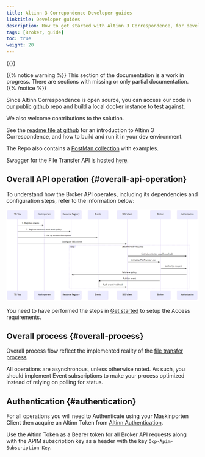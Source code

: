 ```yaml
---
title: Altinn 3 Correpondence Developer guides
linktitle: Developer guides
description: How to get started with Altinn 3 Correspondence, for developers
tags: [Broker, guide]
toc: true
weight: 20
---
```


{{<children />}}

{{% notice warning  %}}
This section of the documentation is a work in progress.
There are sections with missing or only partial documentation.
{{% /notice %}}

Since Altinn Correspondence is open source, you can access our code in [our public github repo](https://github.com/Altinn/altinn-broker) and build a local docker instance to test against.

We also welcome contributions to the solution.

See the [readme file at github](https://github.com/Altinn/altinn-broker/blob/main/README.md) for an introduction to Altinn 3 Correspondence, and how to build and run it in your dev environment.

The Repo also contains a [PostMan collection](https://github.com/Altinn/altinn-broker/blob/main/altinn3-broker-postman-collection.json) with examples.

Swagger for the File Transfer API is hosted [here](/api/broker/spec/).

## Overall API operation {#overall-api-operation}

To understand how the Broker API operates, including its dependencies and configuration steps, refer to the information below:

![Altinn Correspondence Setup Sequence](Altinn-broker-setup-sequence.png "Altinn-broker-setup-sequence")

You need to have performed the steps in [Get started](../get-started/) to setup the Access requirements.

## Overall process {#overall-process}

Overall process flow reflect the implemented reality of the [file transfer process](../../basic-concepts/#message-transfer-state-machine)

All operations are asynchronous, unless otherwise noted.
As such, you should implement Event subscriptions to make your process optimized instead of relying on polling for status.

## Authentication {#authentication}

For all operations you will need to Authenticate using your Maskinporten Client then acquire an Altinn Token from [Altinn Authentication](https://docs.altinn.studio/authentication/architecture/accesstoken/).

Use the Altinn Token as a Bearer token for all Broker API requests along with the APIM subscription key as a header with the key `Ocp-Apim-Subscription-Key`.
